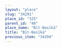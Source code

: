 ```yaml
---
layout: "place"
slug: "34291"
place_id: "325"
parent_id: "40"
place_name: "Bīt-Nasīkā"
title: "Bīt-Nasīkā"
previous_item: "34294"
---
```

